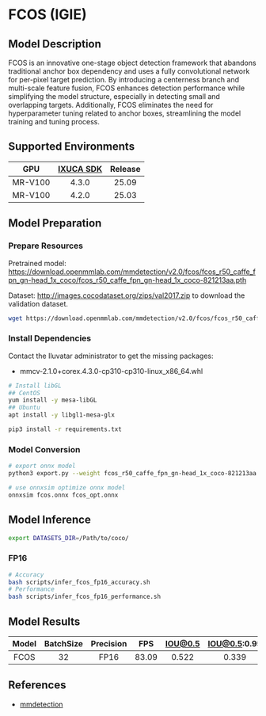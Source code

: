 # FCOS (IGIE)

## Model Description

FCOS is an innovative one-stage object detection framework that abandons traditional anchor box dependency and uses a fully convolutional network for per-pixel target prediction. By introducing a centerness branch and multi-scale feature fusion, FCOS enhances detection performance while simplifying the model structure, especially in detecting small and overlapping targets. Additionally, FCOS eliminates the need for hyperparameter tuning related to anchor boxes, streamlining the model training and tuning process.

## Supported Environments

| GPU    | [IXUCA SDK](https://gitee.com/deep-spark/deepspark#%E5%A4%A9%E6%95%B0%E6%99%BA%E7%AE%97%E8%BD%AF%E4%BB%B6%E6%A0%88-ixuca) | Release |
| :----: | :----: | :----: |
| MR-V100 | 4.3.0 | 25.09 |
| MR-V100 | 4.2.0 | 25.03 |

## Model Preparation

### Prepare Resources

Pretrained model: <https://download.openmmlab.com/mmdetection/v2.0/fcos/fcos_r50_caffe_fpn_gn-head_1x_coco/fcos_r50_caffe_fpn_gn-head_1x_coco-821213aa.pth>

Dataset: <http://images.cocodataset.org/zips/val2017.zip> to download the validation dataset.

```bash
wget https://download.openmmlab.com/mmdetection/v2.0/fcos/fcos_r50_caffe_fpn_gn-head_1x_coco/fcos_r50_caffe_fpn_gn-head_1x_coco-821213aa.pth
```

### Install Dependencies

Contact the Iluvatar administrator to get the missing packages:
- mmcv-2.1.0+corex.4.3.0-cp310-cp310-linux_x86_64.whl

```bash
# Install libGL
## CentOS
yum install -y mesa-libGL
## Ubuntu
apt install -y libgl1-mesa-glx

pip3 install -r requirements.txt
```

### Model Conversion

```bash
# export onnx model
python3 export.py --weight fcos_r50_caffe_fpn_gn-head_1x_coco-821213aa.pth --cfg fcos_r50_caffe_fpn_gn-head_1x_coco.py --output fcos.onnx

# use onnxsim optimize onnx model
onnxsim fcos.onnx fcos_opt.onnx
```

## Model Inference

```bash
export DATASETS_DIR=/Path/to/coco/
```

### FP16

```bash
# Accuracy
bash scripts/infer_fcos_fp16_accuracy.sh
# Performance
bash scripts/infer_fcos_fp16_performance.sh
```

## Model Results

| Model | BatchSize | Precision | FPS   | IOU@0.5 | IOU@0.5:0.95 |
| :----: | :----: | :----: | :----: | :----: | :----: |
| FCOS  | 32        | FP16      | 83.09 | 0.522   | 0.339        |

## References

- [mmdetection](https://github.com/open-mmlab/mmdetection.git)

